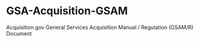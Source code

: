 # GSA-Acquisition-GSAM
Acquisition.gov General Services Acquisition Manual / Regulation (GSAM/R) Document
